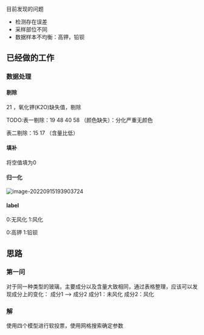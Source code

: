 目前发现的问题

- 检测存在误差
- 采样部位不同
- 数据样本不均衡：高钾，铅钡







## 已经做的工作



### 数据处理

#### 剔除

21 ，氧化钾(K2O)缺失值，剔除

TODO:表一剔除：19 48 40 58 （颜色缺失）：分化严重无颜色

表二剔除：15 17  （含量比低）

#### 填补

将空值填为0



#### 归一化

![image-20220915193903724](C:/Users/BlackFriday/AppData/Roaming/Typora/typora-user-images/image-20220915193903724.png)

#### label

0:无风化
1:风化

0:高钾
1:铅钡

## 思路

### 第一问 

对于同一种类型的玻璃，主要成分以及含量大致相同，通过表格整理，应该可以发现成分上的变化：
成分1 --> 成分2
成分1：未风化
成分2：风化



### 解

使用四个模型进行软投票，使用网格搜索确定参数